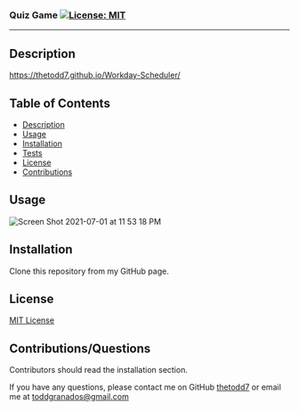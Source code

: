   ### Quiz Game [![License: MIT](https://img.shields.io/badge/License-MIT-yellow.svg)](https://opensource.org/licenses/MIT)
---
  ## Description
  


  https://thetodd7.github.io/Workday-Scheduler/
  
  ## Table of Contents
  * [Description](#Description)
  * [Usage](#Usage)
  * [Installation](#Installation)
  * [Tests](#Tests)
  * [License](#License)
  * [Contributions](#Contributions/Questions)
  
  
 
  ## Usage

![Screen Shot 2021-07-01 at 11 53 18 PM](https://user-images.githubusercontent.com/85806673/124218570-7a979180-dac8-11eb-9d18-2a36adac10bc.png)

  ## Installation

  Clone this repository from my GitHub page.


  ## License 

[MIT License](https://opensource.org/licenses/MIT)

  ## Contributions/Questions
  
  Contributors should read the installation section.

  If you have any questions, please contact me on GitHub [thetodd7](https://github.com/thetodd7) or email me at toddgranados@gmail.com 
